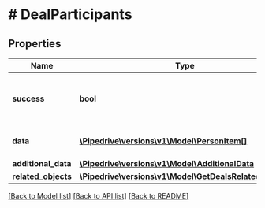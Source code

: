 # # DealParticipants

## Properties

Name | Type | Description | Notes
------------ | ------------- | ------------- | -------------
**success** | **bool** | If the request was successful or not | [optional]
**data** | [**\Pipedrive\versions\v1\Model\PersonItem[]**](PersonItem.md) | The array of participants | [optional]
**additional_data** | [**\Pipedrive\versions\v1\Model\AdditionalData**](AdditionalData.md) |  | [optional]
**related_objects** | [**\Pipedrive\versions\v1\Model\GetDealsRelatedObjects**](GetDealsRelatedObjects.md) |  | [optional]

[[Back to Model list]](../../README.md#models) [[Back to API list]](../../README.md#endpoints) [[Back to README]](../../README.md)
